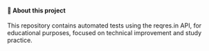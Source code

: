 #### 📌 About this project

This repository contains automated tests using the reqres.in API, for educational purposes, focused on technical improvement and study practice.